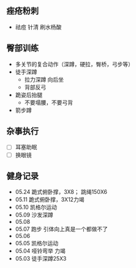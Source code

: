 

## 痤疮粉刺
+ 祛痘 针清 刷水杨酸


## 臀部训练
+ 多关节的复合动作（深蹲，硬拉，臀桥，弓步等）
+ 徒手深蹲
  + 拉力深蹲 向后坐
  + 背部反弓
+ 跪姿后抬腿
  + 不要塌腰，不要弓背
+ 箭步蹲

## 杂事执行
- [ ] 耳塞助眠
- [ ] 换眼镜

## 健身记录
+ 05.24 跪式俯卧撑，3X8；  跳绳150X6
+ 05.11 跪式俯卧撑，3X12力竭
+ 05.10 凯格尔运动
+ 05.09 沙发深蹲
+ 05.08
+ 05.07 跑步 引体向上真是一个都做不了
+ 05.06
+ 05.05 凯格尔运动
+ 05.04 哑铃弯举 力竭
+ 05.03 徒手深蹲25X3